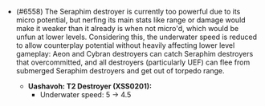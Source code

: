 - (#6558) The Seraphim destroyer is currently too powerful due to its micro potential, but nerfing its main stats like range or damage would make it weaker than it already is when not micro'd, which would be unfun at lower levels. Considering this, the underwater speed is reduced to allow counterplay potential without heavily affecting lower level gameplay: Aeon and Cybran destroyers can catch Seraphim destroyers that overcommitted, and all destroyers (particularly UEF) can flee from submerged Seraphim destroyers and get out of torpedo range.

  - **Uashavoh: T2 Destroyer (XSS0201):**
    - Underwater speed: 5 -> 4.5
